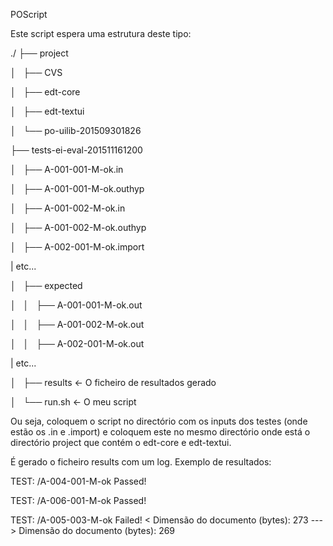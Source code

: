 POScript


Este script espera uma estrutura deste tipo:

./
├── project

│   ├── CVS

│   ├── edt-core

│   ├── edt-textui

│   └── po-uilib-201509301826

├── tests-ei-eval-201511161200

│   ├── A-001-001-M-ok.in

│   ├── A-001-001-M-ok.outhyp

│   ├── A-001-002-M-ok.in

│   ├── A-001-002-M-ok.outhyp

│   ├── A-002-001-M-ok.import

| etc...

│   ├── expected

│   │   ├── A-001-001-M-ok.out

│   │   ├── A-001-002-M-ok.out

│   │   ├── A-002-001-M-ok.out

| etc...

│   ├── results <- O ficheiro de resultados gerado

│   └── run.sh <- O meu script


Ou seja, coloquem o script no directório com os inputs dos testes (onde estão os .in e .import) e coloquem este no mesmo directório onde está o directório project que contém o edt-core e edt-textui.


É gerado o ficheiro results com um log. Exemplo de resultados:


TEST: /A-004-001-M-ok
	Passed!

TEST: /A-006-001-M-ok
	Passed!

TEST: /A-005-003-M-ok
	Failed!
	< Dimensão do documento (bytes): 273
	---
	> Dimensão do documento (bytes): 269
